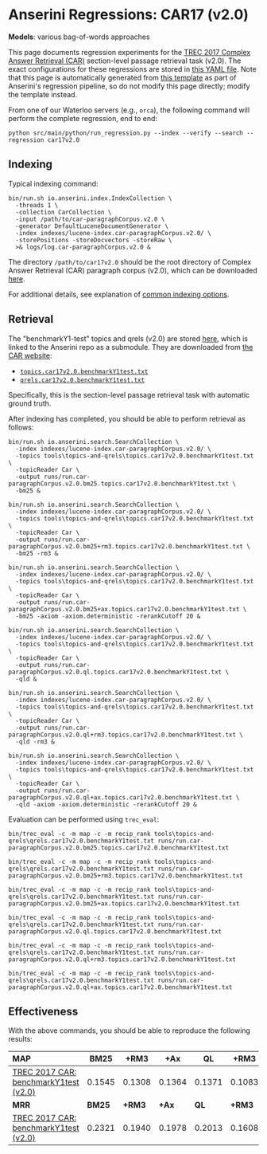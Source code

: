 # Anserini Regressions: CAR17 (v2.0)

**Models**: various bag-of-words approaches

This page documents regression experiments for the [TREC 2017 Complex Answer Retrieval (CAR)](http://trec-car.cs.unh.edu/) section-level passage retrieval task (v2.0).
The exact configurations for these regressions are stored in [this YAML file](../../src/main/resources/regression/car17v2.0.yaml).
Note that this page is automatically generated from [this template](../../src/main/resources/docgen/templates/car17v2.0.template) as part of Anserini's regression pipeline, so do not modify this page directly; modify the template instead.

From one of our Waterloo servers (e.g., `orca`), the following command will perform the complete regression, end to end:

```
python src/main/python/run_regression.py --index --verify --search --regression car17v2.0
```

## Indexing

Typical indexing command:

```
bin/run.sh io.anserini.index.IndexCollection \
  -threads 1 \
  -collection CarCollection \
  -input /path/to/car-paragraphCorpus.v2.0 \
  -generator DefaultLuceneDocumentGenerator \
  -index indexes/lucene-index.car-paragraphCorpus.v2.0/ \
  -storePositions -storeDocvectors -storeRaw \
  >& logs/log.car-paragraphCorpus.v2.0 &
```

The directory `/path/to/car17v2.0` should be the root directory of Complex Answer Retrieval (CAR) paragraph corpus (v2.0), which can be downloaded [here](http://trec-car.cs.unh.edu/datareleases/).

For additional details, see explanation of [common indexing options](../../docs/common-indexing-options.md).

## Retrieval

The "benchmarkY1-test" topics and qrels (v2.0) are stored [here](https://github.com/castorini/anserini-tools/tree/master/topics-and-qrels), which is linked to the Anserini repo as a submodule.
They are downloaded from [the CAR website](http://trec-car.cs.unh.edu/datareleases/):

+ [`topics.car17v2.0.benchmarkY1test.txt`](https://github.com/castorini/anserini-tools/tree/master/topics-and-qrels/topics.car17v2.0.benchmarkY1test.txt)
+ [`qrels.car17v2.0.benchmarkY1test.txt`](https://github.com/castorini/anserini-tools/tree/master/topics-and-qrels/qrels.car17v2.0.benchmarkY1test.txt)

Specifically, this is the section-level passage retrieval task with automatic ground truth.

After indexing has completed, you should be able to perform retrieval as follows:

```
bin/run.sh io.anserini.search.SearchCollection \
  -index indexes/lucene-index.car-paragraphCorpus.v2.0/ \
  -topics tools\topics-and-qrels\topics.car17v2.0.benchmarkY1test.txt \
  -topicReader Car \
  -output runs/run.car-paragraphCorpus.v2.0.bm25.topics.car17v2.0.benchmarkY1test.txt \
  -bm25 &

bin/run.sh io.anserini.search.SearchCollection \
  -index indexes/lucene-index.car-paragraphCorpus.v2.0/ \
  -topics tools\topics-and-qrels\topics.car17v2.0.benchmarkY1test.txt \
  -topicReader Car \
  -output runs/run.car-paragraphCorpus.v2.0.bm25+rm3.topics.car17v2.0.benchmarkY1test.txt \
  -bm25 -rm3 &

bin/run.sh io.anserini.search.SearchCollection \
  -index indexes/lucene-index.car-paragraphCorpus.v2.0/ \
  -topics tools\topics-and-qrels\topics.car17v2.0.benchmarkY1test.txt \
  -topicReader Car \
  -output runs/run.car-paragraphCorpus.v2.0.bm25+ax.topics.car17v2.0.benchmarkY1test.txt \
  -bm25 -axiom -axiom.deterministic -rerankCutoff 20 &

bin/run.sh io.anserini.search.SearchCollection \
  -index indexes/lucene-index.car-paragraphCorpus.v2.0/ \
  -topics tools\topics-and-qrels\topics.car17v2.0.benchmarkY1test.txt \
  -topicReader Car \
  -output runs/run.car-paragraphCorpus.v2.0.ql.topics.car17v2.0.benchmarkY1test.txt \
  -qld &

bin/run.sh io.anserini.search.SearchCollection \
  -index indexes/lucene-index.car-paragraphCorpus.v2.0/ \
  -topics tools\topics-and-qrels\topics.car17v2.0.benchmarkY1test.txt \
  -topicReader Car \
  -output runs/run.car-paragraphCorpus.v2.0.ql+rm3.topics.car17v2.0.benchmarkY1test.txt \
  -qld -rm3 &

bin/run.sh io.anserini.search.SearchCollection \
  -index indexes/lucene-index.car-paragraphCorpus.v2.0/ \
  -topics tools\topics-and-qrels\topics.car17v2.0.benchmarkY1test.txt \
  -topicReader Car \
  -output runs/run.car-paragraphCorpus.v2.0.ql+ax.topics.car17v2.0.benchmarkY1test.txt \
  -qld -axiom -axiom.deterministic -rerankCutoff 20 &
```

Evaluation can be performed using `trec_eval`:

```
bin/trec_eval -c -m map -c -m recip_rank tools\topics-and-qrels\qrels.car17v2.0.benchmarkY1test.txt runs/run.car-paragraphCorpus.v2.0.bm25.topics.car17v2.0.benchmarkY1test.txt

bin/trec_eval -c -m map -c -m recip_rank tools\topics-and-qrels\qrels.car17v2.0.benchmarkY1test.txt runs/run.car-paragraphCorpus.v2.0.bm25+rm3.topics.car17v2.0.benchmarkY1test.txt

bin/trec_eval -c -m map -c -m recip_rank tools\topics-and-qrels\qrels.car17v2.0.benchmarkY1test.txt runs/run.car-paragraphCorpus.v2.0.bm25+ax.topics.car17v2.0.benchmarkY1test.txt

bin/trec_eval -c -m map -c -m recip_rank tools\topics-and-qrels\qrels.car17v2.0.benchmarkY1test.txt runs/run.car-paragraphCorpus.v2.0.ql.topics.car17v2.0.benchmarkY1test.txt

bin/trec_eval -c -m map -c -m recip_rank tools\topics-and-qrels\qrels.car17v2.0.benchmarkY1test.txt runs/run.car-paragraphCorpus.v2.0.ql+rm3.topics.car17v2.0.benchmarkY1test.txt

bin/trec_eval -c -m map -c -m recip_rank tools\topics-and-qrels\qrels.car17v2.0.benchmarkY1test.txt runs/run.car-paragraphCorpus.v2.0.ql+ax.topics.car17v2.0.benchmarkY1test.txt
```

## Effectiveness

With the above commands, you should be able to reproduce the following results:

| **MAP**                                                                                                      | **BM25**  | **+RM3**  | **+Ax**   | **QL**    | **+RM3**  | **+Ax**   |
|:-------------------------------------------------------------------------------------------------------------|-----------|-----------|-----------|-----------|-----------|-----------|
| [TREC 2017 CAR: benchmarkY1test (v2.0)](https://github.com/castorini/anserini-tools/tree/master/topics-and-qrels/topics.car17v2.0.benchmarkY1test.txt)| 0.1545    | 0.1308    | 0.1364    | 0.1371    | 0.1083    | 0.1077    |
| **MRR**                                                                                                      | **BM25**  | **+RM3**  | **+Ax**   | **QL**    | **+RM3**  | **+Ax**   |
| [TREC 2017 CAR: benchmarkY1test (v2.0)](https://github.com/castorini/anserini-tools/tree/master/topics-and-qrels/topics.car17v2.0.benchmarkY1test.txt)| 0.2321    | 0.1940    | 0.1978    | 0.2013    | 0.1608    | 0.1588    |
